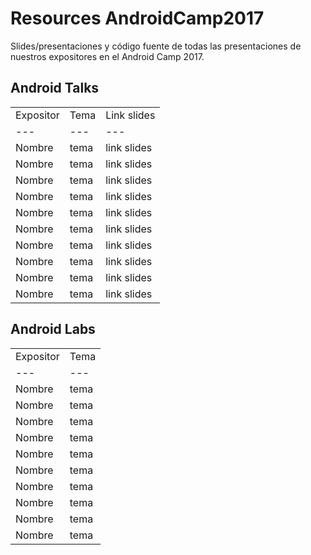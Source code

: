 # Resources AndroidCamp2017
Slides/presentaciones y código fuente de todas las presentaciones de nuestros expositores en el Android Camp 2017.

## Android Talks

||||
|---|---|---|
| Expositor | Tema | Link slides |
|---|---|---|
|Nombre|tema|link slides|
|Nombre|tema|link slides|
|Nombre|tema|link slides|
|Nombre|tema|link slides|
|Nombre|tema|link slides|
|Nombre|tema|link slides|
|Nombre|tema|link slides|
|Nombre|tema|link slides|
|Nombre|tema|link slides|
|Nombre|tema|link slides|

## Android Labs

|||
|---|---|
| Expositor | Tema | Link slides |
|---|---|
|Nombre|tema|link slides|
|Nombre|tema|link slides|
|Nombre|tema|link slides|
|Nombre|tema|link slides|
|Nombre|tema|link slides|
|Nombre|tema|link slides|
|Nombre|tema|link slides|
|Nombre|tema|link slides|
|Nombre|tema|link slides|
|Nombre|tema|link slides|
